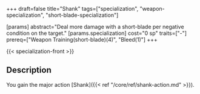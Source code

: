 +++
draft=false
title="Shank"
tags=["specialization", "weapon-specialization", "short-blade-specialization"]

[params]
  abstract="Deal more damage with a short-blade per negative condition on the target."
  [params.specialization]
    cost="0 sp"
    traits=["-"]
    prereq=["Weapon Training(short-blade)(4)", "Bleed(1)"]
+++

{{< specialization-front >}}

## Description

You gain the major action [Shank]({{< ref "/core/ref/shank-action.md" >}}).

